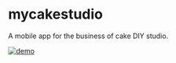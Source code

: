 # mycakestudio
A mobile app for the business of cake DIY studio.

[![demo](https://i.ytimg.com/vi/697tl4NRSOc/hqdefault.jpg)](https://youtu.be/697tl4NRSOc)


